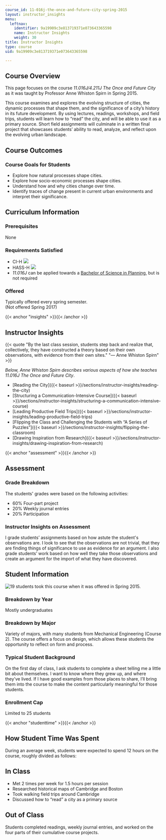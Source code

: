 ```yaml
---
course_id: 11-016j-the-once-and-future-city-spring-2015
layout: instructor_insights
menu:
  leftnav:
    identifier: 9a19909c3e813719371e073643365598
    name: Instructor Insights
    weight: 30
title: Instructor Insights
type: course
uid: 9a19909c3e813719371e073643365598

---
```


Course Overview
---------------

This page focuses on the course _11.016J/4.211J The Once and Future City_ as it was taught by Professor Anne Whiston Spirn in Spring 2015.

This course examines and explores the evolving structure of cities, the dynamic processes that shape them, and the significance of a city’s history in its future development. By using lectures, readings, workshops, and field trips, students will learn how to “read” the city, and will be able to use it as a primary source. Short field assignments will culminate in a written final project that showcases students’ ability to read, analyze, and reflect upon the evolving urban landscape.

Course Outcomes
---------------

### Course Goals for Students

*   Explore how natural processes shape cities.
*   Explore how socio-economic processes shape cities.
*   Understand how and why cities change over time.
*   Identify traces of change present in current urban environments and interpret their significance.

Curriculum Information
----------------------

### Prerequisites

None

### Requirements Satisfied

*   CI-H ![](/images/educator/icon-question-cih.png)
*   HASS-H ![](/images/educator/icon-question-hass-h.png)
*   _11.016J_ can be applied towards a [Bachelor of Science in Planning](http://catalog.mit.edu/degree-charts/planning-course-11/), but is not required

### Offered

Typically offered every spring semester.  
(Not offered Spring 2017)

{{< anchor "insights" >}}{{< /anchor >}}

Instructor Insights
-------------------

{{< quote "By the last class session, students step back and realize that, collectively, they have constructed a theory based on their own observations, with evidence from their own sites." "— Anne Whiston Spirn" >}}

_Below, Anne Whiston Spirn describes various aspects of how she teaches 11.016J The Once and Future City_.

*   [Reading the City]({{< baseurl >}}/sections/instructor-insights/reading-the-city)
*   [Structuring a Communication-Intensive Course]({{< baseurl >}}/sections/instructor-insights/structuring-a-communication-intensive-course)
*   [Leading Productive Field Trips]({{< baseurl >}}/sections/instructor-insights/leading-productive-field-trips)
*   [Flipping the Class and Challenging the Students with “A Series of Puzzles”]({{< baseurl >}}/sections/instructor-insights/flipping-the-classroom)
*   [Drawing Inspiration from Research]({{< baseurl >}}/sections/instructor-insights/drawing-inspiration-from-research)

{{< anchor "assessment" >}}{{< /anchor >}}

Assessment
----------

### Grade Breakdown

The students' grades were based on the following activities:

- 60% Four-part project
- 20% Weekly journal entries
- 20% Participation

### Instructor Insights on Assessment

I grade students’ assignments based on how astute the student's observations are. I look to see that the observations are not trivial, that they are finding things of significance to use as evidence for an argument. I also grade students’ work based on how well they take those observations and create an argument for the import of what they have discovered.

Student Information
-------------------

![19 students took this course when it was offered in Spring 2015.](/coursemedia/11-016j-the-once-and-future-city-spring-2015/0be1845a42b73720704ef938082a57ff_19.png)

### Breakdown by Year

Mostly undergraduates

### Breakdown by Major

Variety of majors, with many students from Mechanical Engineering (Course 2). The course offers a focus on design, which allows these students the opportunity to reflect on form and process.

### Typical Student Background

On the first day of class, I ask students to complete a sheet telling me a little bit about themselves. I want to know where they grew up, and where they’ve lived. If I have good examples from those places to share, I’ll bring them into the course to make the content particularly meaningful for those students.

### Enrollment Cap

Limited to 25 students

{{< anchor "studenttime" >}}{{< /anchor >}}

How Student Time Was Spent
--------------------------

During an average week, students were expected to spend 12 hours on the course, roughly divided as follows:

In Class
--------

*   Met 2 times per week for 1.5 hours per session
*   Researched historical maps of Cambridge and Boston
*   Took walking field trips around Cambridge
*   Discussed how to “read” a city as a primary source

Out of Class
------------

Students completed readings, weekly journal entries, and worked on the four parts of their cumulative course projects.